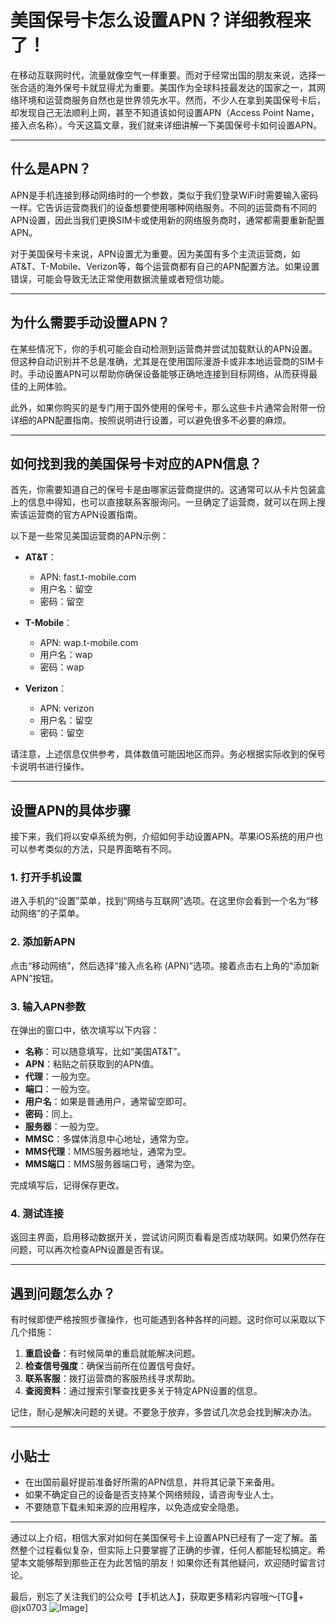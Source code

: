 # 美国保号卡怎么设置APN？详细教程来了！

在移动互联网时代，流量就像空气一样重要。而对于经常出国的朋友来说，选择一张合适的海外保号卡就显得尤为重要。美国作为全球科技最发达的国家之一，其网络环境和运营商服务自然也是世界领先水平。然而，不少人在拿到美国保号卡后，却发现自己无法顺利上网，甚至不知道该如何设置APN（Access Point Name，接入点名称）。今天这篇文章，我们就来详细讲解一下美国保号卡如何设置APN。

---

## 什么是APN？

APN是手机连接到移动网络时的一个参数，类似于我们登录WiFi时需要输入密码一样。它告诉运营商我们的设备想要使用哪种网络服务。不同的运营商有不同的APN设置，因此当我们更换SIM卡或使用新的网络服务商时，通常都需要重新配置APN。

对于美国保号卡来说，APN设置尤为重要。因为美国有多个主流运营商，如AT&T、T-Mobile、Verizon等，每个运营商都有自己的APN配置方法。如果设置错误，可能会导致无法正常使用数据流量或者短信功能。

---

## 为什么需要手动设置APN？

在某些情况下，你的手机可能会自动检测到运营商并尝试加载默认的APN设置。但这种自动识别并不总是准确，尤其是在使用国际漫游卡或非本地运营商的SIM卡时。手动设置APN可以帮助你确保设备能够正确地连接到目标网络，从而获得最佳的上网体验。

此外，如果你购买的是专门用于国外使用的保号卡，那么这些卡片通常会附带一份详细的APN配置指南。按照说明进行设置，可以避免很多不必要的麻烦。

---

## 如何找到我的美国保号卡对应的APN信息？

首先，你需要知道自己的保号卡是由哪家运营商提供的。这通常可以从卡片包装盒上的信息中得知，也可以直接联系客服询问。一旦确定了运营商，就可以在网上搜索该运营商的官方APN设置指南。

以下是一些常见美国运营商的APN示例：

- **AT&T**：
  - APN: fast.t-mobile.com
  - 用户名：留空
  - 密码：留空

- **T-Mobile**：
  - APN: wap.t-mobile.com
  - 用户名：wap
  - 密码：wap

- **Verizon**：
  - APN: verizon
  - 用户名：留空
  - 密码：留空

请注意，上述信息仅供参考，具体数值可能因地区而异。务必根据实际收到的保号卡说明书进行操作。

---

## 设置APN的具体步骤

接下来，我们将以安卓系统为例，介绍如何手动设置APN。苹果iOS系统的用户也可以参考类似的方法，只是界面略有不同。

### 1. 打开手机设置
进入手机的“设置”菜单，找到“网络与互联网”选项。在这里你会看到一个名为“移动网络”的子菜单。

### 2. 添加新APN
点击“移动网络”，然后选择“接入点名称 (APN)”选项。接着点击右上角的“添加新APN”按钮。

### 3. 输入APN参数
在弹出的窗口中，依次填写以下内容：
- **名称**：可以随意填写，比如“美国AT&T”。
- **APN**：粘贴之前获取到的APN值。
- **代理**：一般为空。
- **端口**：一般为空。
- **用户名**：如果是普通用户，通常留空即可。
- **密码**：同上。
- **服务器**：一般为空。
- **MMSC**：多媒体消息中心地址，通常为空。
- **MMS代理**：MMS服务器地址，通常为空。
- **MMS端口**：MMS服务器端口号，通常为空。

完成填写后，记得保存更改。

### 4. 测试连接
返回主界面，启用移动数据开关，尝试访问网页看看是否成功联网。如果仍然存在问题，可以再次检查APN设置是否有误。

---

## 遇到问题怎么办？

有时候即使严格按照步骤操作，也可能遇到各种各样的问题。这时你可以采取以下几个措施：

1. **重启设备**：有时候简单的重启就能解决问题。
2. **检查信号强度**：确保当前所在位置信号良好。
3. **联系客服**：拨打运营商的客服热线寻求帮助。
4. **查阅资料**：通过搜索引擎查找更多关于特定APN设置的信息。

记住，耐心是解决问题的关键。不要急于放弃，多尝试几次总会找到解决办法。

---

## 小贴士

- 在出国前最好提前准备好所需的APN信息，并将其记录下来备用。
- 如果不确定自己的设备是否支持某个网络频段，请咨询专业人士。
- 不要随意下载未知来源的应用程序，以免造成安全隐患。

---

通过以上介绍，相信大家对如何在美国保号卡上设置APN已经有了一定了解。虽然整个过程看似复杂，但实际上只要掌握了正确的步骤，任何人都能轻松搞定。希望本文能够帮到那些正在为此苦恼的朋友！如果你还有其他疑问，欢迎随时留言讨论。

最后，别忘了关注我们的公众号【手机达人】，获取更多精彩内容哦～[TG💪+ @jx0703 ![Image](https://github.com/user-attachments/assets/dbca1d08-cadb-493c-b0ec-ad6f7a83f270)]